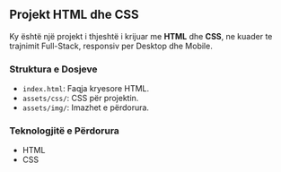 ## Projekt HTML dhe CSS

Ky është një projekt i thjeshtë i krijuar me **HTML** dhe **CSS**, ne kuader te trajnimit Full-Stack, responsiv per Desktop dhe Mobile.

### Struktura e Dosjeve

- `index.html`: Faqja kryesore HTML.
- `assets/css/`: CSS për projektin.
- `assets/img/`: Imazhet e përdorura.

### Teknologjitë e Përdorura

- HTML
- CSS


